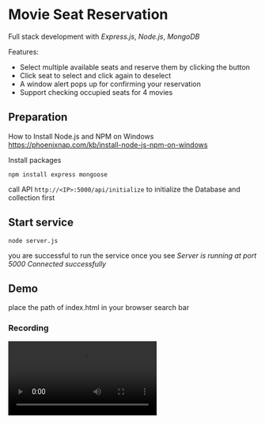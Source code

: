 # Movie Seat Reservation

Full stack development with *Express.js*, *Node.js*, *MongoDB*

Features:
- Select multiple available seats and reserve them by clicking the button
- Click seat to select and click again to deselect
- A window alert pops up for confirming your reservation
- Support checking occupied seats for 4 movies 


## Preparation
How to Install Node.js and NPM on Windows
https://phoenixnap.com/kb/install-node-js-npm-on-windows

Install packages
```
npm install express mongoose
```

call API ```http://<IP>:5000/api/initialize``` to initialize the Database and collection first


## Start service
```
node server.js
```
you are successful to run the service once you see *Server is running at port 5000  Connected successfully*

## Demo
place the path of index.html in your browser search bar


### Recording
![](Recording.mov 'Recording')

